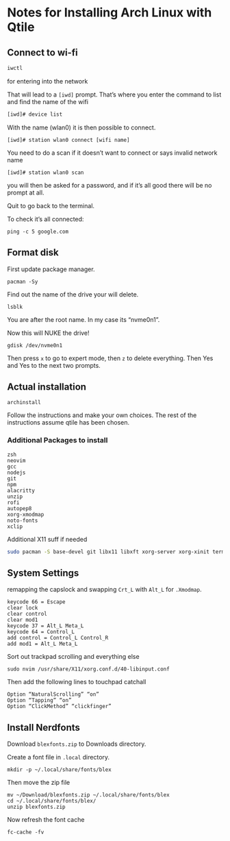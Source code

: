 # Notes for Installing Arch Linux with Qtile

## Connect to wi-fi

```sh
iwctl
```


for entering into the network 



That will lead to a `[iwd]` prompt. That’s where you enter the command to list and find the name of the wifi



```sh
[iwd]# device list
```


With the name (wlan0) it is then possible to connect.


```
[iwd]# station wlan0 connect [wifi name]
```

You need to do a scan if it doesn’t want to connect or says invalid network name

```
[iwd]# station wlan0 scan
```

you will then be asked for a password, and if it’s all good there will be no prompt at all.

Quit to go back to the terminal.

To check it’s all connected:

```
ping -c 5 google.com
```

## Format disk

First update package manager.

```
pacman -Sy
```

Find out the name of the drive your will delete.

```
lsblk
```

You are after the root name. In my case its “nvme0n1”.

Now this will NUKE the drive!

```
gdisk /dev/nvme0n1
```

Then press `x` to go to expert mode, then `z` to delete everything. Then Yes and Yes to the next two prompts. 


## Actual installation

```
archinstall
```



Follow the instructions and make your own choices.
The rest of the instructions assume qtile has been chosen.



### Additional Packages to install

```
zsh
neovim
gcc
nodejs
git
npm
alacritty
unzip
rofi
autopep8
xorg-xmodmap
noto-fonts
xclip 
```

Additional X11 suff if needed


```sh
sudo pacman -S base-devel git libx11 libxft xorg-server xorg-xinit terminus-font
```

## System Settings

remapping the capslock and swapping `Crt_L` with `Alt_L` for `.Xmodmap`.


```
keycode 66 = Escape
clear lock
clear control
clear mod1
keycode 37 = Alt_L Meta_L
keycode 64 = Control_L
add control = Control_L Control_R
add mod1 = Alt_L Meta_L
```

Sort out trackpad scrolling and everything else


```
sudo nvim /usr/share/X11/xorg.conf.d/40-libinput.conf
```

Then add the following lines to touchpad catchall

```
Option “NaturalScrolling” “on”
Option “Tapping” “on”
Option “ClickMethod” “clickfinger”
```

## Install Nerdfonts


Download `blexfonts.zip` to Downloads directory.

Create a font file in `.local` directory.

```
mkdir -p ~/.local/share/fonts/blex
```

Then move the zip file


```
mv ~/Download/blexfonts.zip ~/.local/share/fonts/blex
cd ~/.local/share/fonts/blex/
unzip blexfonts.zip
```

Now refresh the font cache

```
fc-cache -fv
```

